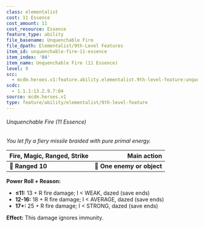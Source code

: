 ```yaml
---
class: elementalist
cost: 11 Essence
cost_amount: 11
cost_resource: Essence
feature_type: ability
file_basename: Unquenchable Fire
file_dpath: Elementalist/9th-Level Features
item_id: unquenchable-fire-11-essence
item_index: '04'
item_name: Unquenchable Fire (11 Essence)
level: 9
scc:
  - mcdm.heroes.v1:feature.ability.elementalist.9th-level-feature:unquenchable-fire-11-essence
scdc:
  - 1.1.1:13.2.9.7:04
source: mcdm.heroes.v1
type: feature/ability/elementalist/9th-level-feature
---
```


###### Unquenchable Fire (11 Essence)

*You let fly a fiery missile braided with pure primal energy.*

| **Fire, Magic, Ranged, Strike** |            **Main action** |
| ------------------------------- | -------------------------: |
| **📏 Ranged 10**                | **🎯 One enemy or object** |

**Power Roll + Reason:**

- **≤11:** 13 + R fire damage; I < WEAK, dazed (save ends)
- **12-16:** 18 + R fire damage; I < AVERAGE, dazed (save ends)
- **17+:** 25 + R fire damage; I < STRONG, dazed (save ends)

**Effect:** This damage ignores immunity.
